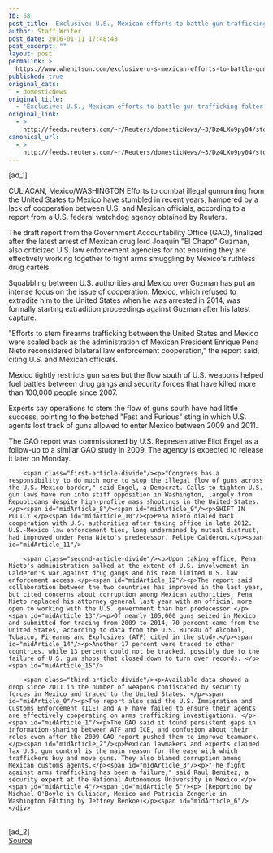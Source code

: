 ```yaml
---
ID: 58
post_title: 'Exclusive: U.S., Mexican efforts to battle gun trafficking falter &#8211; GAO'
author: Staff Writer
post_date: 2016-01-11 17:48:48
post_excerpt: ""
layout: post
permalink: >
  https://www.whenitson.com/exclusive-u-s-mexican-efforts-to-battle-gun-trafficking-falter-gao/
published: true
original_cats:
  - domesticNews
original_title:
  - 'Exclusive: U.S., Mexican efforts to battle gun trafficking falter - GAO'
original_link:
  - >
    http://feeds.reuters.com/~r/Reuters/domesticNews/~3/Dz4LXo9py04/story01.htm
canonical_url:
  - >
    http://feeds.reuters.com/~r/Reuters/domesticNews/~3/Dz4LXo9py04/story01.htm
---
```

 [ad_1]
<br><div id="articleText">
<span id="midArticle_start"/>

<span id="midArticle_0"/><span class="focusParagraph" readability="7"><p><span class="articleLocation">CULIACAN, Mexico/WASHINGTON</span> Efforts to combat illegal gunrunning from the United States to Mexico have stumbled in recent years, hampered by a lack of  cooperation between U.S. and Mexican officials, according to a report from a U.S. federal watchdog agency obtained by Reuters.</p></span><span id="midArticle_1"/><p>The draft report from the Government Accountability Office (GAO), finalized after the latest arrest of Mexican drug lord Joaquin "El Chapo" Guzman, also criticized U.S. law enforcement agencies for not ensuring they are effectively working together to fight arms smuggling by Mexico's ruthless drug cartels.</p><span id="midArticle_2"/><p>Squabbling between U.S. authorities and Mexico over Guzman has put an intense focus on the issue of cooperation. Mexico, which refused to extradite him to the United States when he was arrested in 2014, was formally starting extradition proceedings against Guzman after his latest capture.</p><span id="midArticle_3"/><p>"Efforts to stem firearms trafficking between the United States and Mexico were scaled back as the administration of Mexican President Enrique Pena Nieto reconsidered bilateral law enforcement cooperation," the report said, citing U.S. and Mexican officials.</p><span id="midArticle_4"/><p>Mexico tightly restricts gun sales but the flow south of U.S. weapons helped fuel battles between drug gangs and security forces that have killed more than 100,000 people since 2007. </p><span id="midArticle_5"/><p>Experts say operations to stem the flow of guns south have had little success, pointing to the botched "Fast and Furious" sting in which U.S. agents lost track of guns allowed to enter Mexico between 2009 and 2011.  </p><span id="midArticle_6"/><p>The GAO report was commissioned by U.S. Representative Eliot Engel as a follow-up to a similar GAO study in 2009. The agency is expected to release it later on Monday.</p><span id="midArticle_7"/>
        
        <span class="first-article-divide"/><p>"Congress has a responsibility to do much more to stop the illegal flow of guns across the U.S.-Mexico border," said Engel, a Democrat. Calls to tighten U.S. gun laws have run into stiff opposition in Washington, largely from Republicans despite high-profile mass shootings in the United States.</p><span id="midArticle_8"/><span id="midArticle_9"/><p>SHIFT IN POLICY </p><span id="midArticle_10"/><p>Pena Nieto dialed back cooperation with U.S. authorities after taking office in late 2012. U.S.-Mexico law enforcement ties, long undermined by mutual distrust, had improved under Pena Nieto's predecessor, Felipe Calderon.</p><span id="midArticle_11"/>
        
        <span class="second-article-divide"/><p>Upon taking office, Pena Nieto's administration balked at the extent of U.S. involvement in Calderon's war against drug gangs and his team limited U.S. law enforcement access.</p><span id="midArticle_12"/><p>The report said collaboration between the two countries has improved in the last year, but cited concerns about corruption among Mexican authorities. Pena Nieto replaced his attorney general last year with an official more open to working with the U.S. government than her predecessor.</p><span id="midArticle_13"/><p>Of nearly 105,000 guns seized in Mexico and submitted for tracing from 2009 to 2014, 70 percent came from the United States, according to data from the U.S. Bureau of Alcohol, Tobacco, Firearms and Explosives (ATF) cited in the study.</p><span id="midArticle_14"/><p>Another 17 percent were traced to other countries, while 13 percent could not be tracked, possibly due to the failure of U.S. gun shops that closed down to turn over records. </p><span id="midArticle_15"/>
        
        <span class="third-article-divide"/><p>Available data showed a drop since 2011 in the number of weapons confiscated by security forces in Mexico and traced to the United States. </p><span id="midArticle_0"/><p>The report also said the U.S. Immigration and Customs Enforcement (ICE) and ATF have failed to ensure their agents are effectively cooperating on arms trafficking investigations. </p><span id="midArticle_1"/><p>The GAO said it found persistent gaps in information-sharing between ATF and ICE, and confusion about their roles even after the 2009 GAO report pushed them to improve teamwork. </p><span id="midArticle_2"/><p>Mexican lawmakers and experts claimed lax U.S. gun control is the main reason for the ease with which traffickers buy and move guns. They also blamed corruption among Mexican customs agents.</p><span id="midArticle_3"/><p>"The fight against arms trafficking has been a failure," said Raul Benitez, a security expert at the National Autonomous University in Mexico.</p><span id="midArticle_4"/><span id="midArticle_5"/><p> (Reporting by Michael O'Boyle in Culiacan, Mexico and Patricia Zengerle in Washington Editing by Jeffrey Benkoe)</p><span id="midArticle_6"/></div>
<br>[ad_2]
<br><a href="http://feeds.reuters.com/~r/Reuters/domesticNews/~3/Dz4LXo9py04/story01.htm">Source </a>